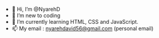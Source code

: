 - 👋 Hi, I’m @NyarehD
- 👀 I’m new to coding
- 🌱 I’m currently learning HTML, CSS and JavaScript.
- 📫 My email : nyarehdavid56@gmail.com (personal email)




